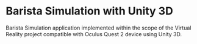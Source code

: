 # Barista Simulation with Unity 3D
Barista Simulation application implemented within the scope of the Virtual Reality project compatible with Oculus Quest 2 device using Unity 3D.
 
